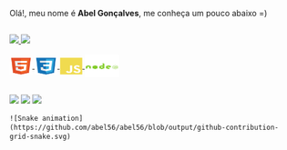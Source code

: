 <p>Olá!, meu nome é <strong>Abel Gonçalves</strong>, me conheça um pouco abaixo =)</p>

##
 <div>
  <a href="https://github.com/abel56">
  <img height="170em" src="https://github-readme-stats.vercel.app/api?username=abel56&show_icons=true&theme=merko&include_all_commits=true&count_private=true"/>
  <img height="100em" src="https://github-readme-stats.vercel.app/api/top-langs/?username=abel56&layout=compact&langs_count=7&theme=merko"/>
</div>
 
 <div style="display: inline_block"><br>
  <img align="center" alt="Abel-HTML" height="30" width="40" src="https://raw.githubusercontent.com/devicons/devicon/master/icons/html5/html5-original.svg">
  <img align="center" alt="Abel-CSS" height="30" width="40" src="https://raw.githubusercontent.com/devicons/devicon/master/icons/css3/css3-original.svg">
  <img align="center" alt="Abel-Js" height="30" width="40" src="https://raw.githubusercontent.com/devicons/devicon/master/icons/javascript/javascript-plain.svg">
  <img align="center" alt="Abel-Js" height="40" width="60" src="https://raw.githubusercontent.com/devicons/devicon/master/icons/nodejs/nodejs-plain-wordmark.svg">  
</div>
  
  ##
  
  <div> 
  <a href = "mailto:abeldev56@gmail.com"><img src="https://img.shields.io/badge/-Gmail-%23333?style=for-the-badge&logo=gmail&logoColor=white" target="_blank"></a>
  <a href="https://www.linkedin.com/in/abel-goncalves-572736218" target="_blank"><img src="https://img.shields.io/badge/-LinkedIn-%230077B5?style=for-the-badge&logo=linkedin&logoColor=white" target="_blank"></a> 
    <a href="https://www.linkedin.com/in/abel-goncalves-572736218" target="_blank"><img src="https://img.shields.io/badge/Facebook-1877F2?style=for-the-badge&logo=facebook&logoColor=white" target="_blank"></a> 
 
    ![Snake animation](https://github.com/abel56/abel56/blob/output/github-contribution-grid-snake.svg)
   
</div>

  	

